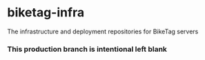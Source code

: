 # biketag-infra
The infrastructure and deployment repositories for BikeTag servers

### This production branch is intentional left blank
